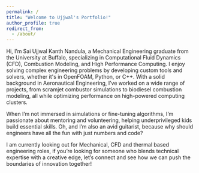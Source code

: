 ```yaml
---
permalink: /
title: "Welcome to Ujjwal's Portfolio!"
author_profile: true
redirect_from: 
  - /about/
---
```


Hi, I’m Sai Ujjwal Kanth Nandula, a Mechanical Engineering graduate from the University at Buffalo, specializing in Computational Fluid Dynamics (CFD), 
Combustion Modeling, and High Performance Computing. I enjoy solving complex engineering problems by developing custom tools and solvers, whether it's in 
OpenFOAM, Python, or C++. With a solid background in Aeronautical Engineering, I’ve worked on a wide range of projects, from scramjet combustor simulations 
to biodiesel combustion modeling, all while optimizing performance on high-powered computing clusters.

When I’m not immersed in simulations or fine-tuning algorithms, I’m passionate about mentoring and volunteering, helping underprivileged kids build essential 
skills. Oh, and I’m also an avid guitarist, because why should engineers have all the fun with just numbers and code?

I am currently looking out for Mechanical, CFD and thermal based engineering roles, if you’re looking for someone who blends technical expertise with a creative 
edge, let’s connect and see how we can push the boundaries of innovation together!